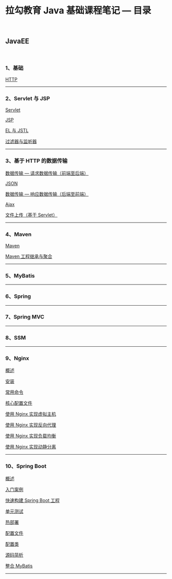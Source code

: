 # 拉勾教育 Java 基础课程笔记 — 目录

<br/>

## JavaEE

<br/>

### 1、基础

[HTTP](https://yyscyber.github.io/java/lagou/basic/e56eeb71-e87e-4297-a13f-10ff303bb136)

---

### 2、Servlet 与 JSP

[Servlet](https://yyscyber.github.io/java/lagou/basic/6cc8ee8d-2538-4f91-a230-d5cf66efbe85)

[JSP](https://yyscyber.github.io/java/lagou/basic/124562b8-055e-4b18-ba17-f420d2e6334d)

[EL 与 JSTL](https://yyscyber.github.io/java/lagou/basic/093c21e9-3727-4feb-baa6-4ed47dc41632)

[过滤器与监听器](https://yyscyber.github.io/java/lagou/basic/3d73bb07-1663-45bc-b335-6fa188459086)

---

### 3、基于 HTTP 的数据传输

[数据传输 — 请求数据传输（前端至后端）](https://yyscyber.github.io/java/lagou/basic/5392656a-95dc-4e7f-8f76-1f5fa5cfe9ba)

[JSON](https://yyscyber.github.io/java/lagou/basic/5d869c0f-afb9-4e4b-9161-dd0527a2e73a)

[数据传输 — 响应数据传输（后端至前端）](https://yyscyber.github.io/java/lagou/basic/4baafe47-4fd3-420c-ab88-b644dacb67f7)

[Ajax](https://yyscyber.github.io/java/lagou/basic/08aa86d7-f333-446b-a0aa-27c892beb4cd)

[文件上传（基于 Servlet）](https://yyscyber.github.io/java/lagou/basic/259fe138-8668-4565-a8f6-d89a60bb02c3)

---

### 4、Maven

[Maven](d3de2bee-c079-4428-bd6c-2bf30ccda7ca)

[Maven 工程继承与聚合](9a86e811-cba1-4609-a3e5-ba290f1d39b9)

---

### 5、MyBatis

[](fe70f31b-cfcb-4740-a52b-7ba4e0ed5f6d)

---

### 6、Spring

---

### 7、Spring MVC

---

### 8、SSM

---

### 9、Nginx

[概述](https://yyscyber.github.io/java/lagou/basic/4588db3a-77fe-486b-9a36-3cd6f05f7e97)

[安装](https://yyscyber.github.io/java/lagou/basic/49fdb017-a01b-4a9c-ba74-850d6fdb24de)

[常用命令](https://yyscyber.github.io/java/lagou/basic/21bbe5ab-c2ed-4320-a881-b362ed7a659c)

[核心配置文件](https://yyscyber.github.io/java/lagou/basic/80d69cce-d3d9-4774-99c2-6b5a486b1858)

[使用 Nginx 实现虚拟主机](https://yyscyber.github.io/java/lagou/basic/dba285e9-3ba9-4470-acca-2010bfdf0b35)

[使用 Nginx 实现反向代理](https://yyscyber.github.io/java/lagou/basic/51ee99c1-7617-4dbd-91ec-973465b5911e)

[使用 Nginx 实现负载均衡](https://yyscyber.github.io/java/lagou/basic/0a03fc42-737d-4b67-99d3-9c5c9d26f391)

[使用 Nginx 实现动静分离](https://yyscyber.github.io/java/lagou/basic/7edeb283-7b65-4005-a495-b3f448658147)

---

### 10、Spring Boot

[概述](https://yyscyber.github.io/java/lagou/basic/028f76a0-6b24-4ff7-860a-38aa84bab40a)

[入门案例](https://yyscyber.github.io/java/lagou/basic/0d17c445-0a3b-4892-953f-b329e9a785ce)

[快速构建 Spring Boot 工程](https://yyscyber.github.io/java/lagou/basic/168c65b0-f8f6-4f12-b96c-9965c03b03a5)

[单元测试](https://yyscyber.github.io/java/lagou/basic/1846f3e7-4723-48c4-a16d-bf34da4cbc81)

[热部署](https://yyscyber.github.io/java/lagou/basic/d94ad409-f1dc-4628-a7b8-315eb81e36c9)

[配置文件](https://yyscyber.github.io/java/lagou/basic/ff2f1831-aadd-4c88-93c1-9fe6bcdc25f5)

[配置类](https://yyscyber.github.io/java/lagou/basic/1f6cbb3e-0e34-45c4-a9b4-ee59063ee646)

[源码简析](18bd23ff-90a7-4190-9644-e7f774127d50)

[整合 MyBatis](47629440-0a69-4ee5-968f-34a533ad480a)

[]()

---

